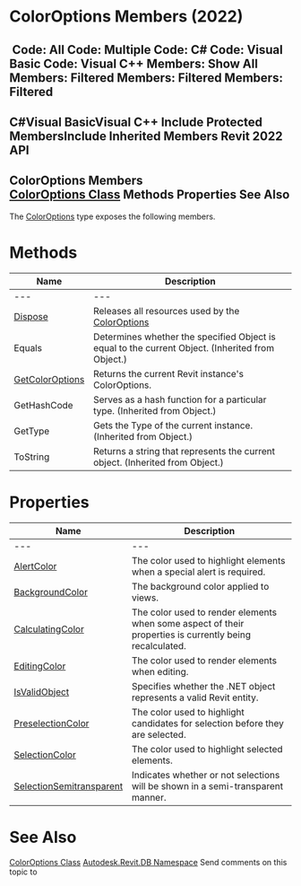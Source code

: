 # ColorOptions Members (2022)

﻿
 Code: All Code: Multiple Code: C# Code: Visual Basic Code: Visual C++  Members: Show All Members: Filtered Members: Filtered Members: Filtered   
---  
C#Visual BasicVisual C++
Include Protected MembersInclude Inherited Members
Revit 2022 API  
---  
ColorOptions Members  
[ColorOptions Class](1ca57d8c-b970-83b4-c5ce-9e39464e5cc2.md "ColorOptions Class") Methods Properties See Also  
---  
The [ColorOptions](1ca57d8c-b970-83b4-c5ce-9e39464e5cc2.md "ColorOptions Class") type exposes the following members.
# Methods
| Name | Description |
| --- | --- |
| --- | --- | --- |
| [Dispose](c978e3f8-24d7-9657-ce87-85cad38cbf93.md "Dispose Method") | Releases all resources used by the [ColorOptions](1ca57d8c-b970-83b4-c5ce-9e39464e5cc2.md "ColorOptions Class") |
| Equals | Determines whether the specified Object is equal to the current Object. (Inherited from Object.) |
| [GetColorOptions](03c0f25f-d24a-1635-7554-82bbf6775986.md "GetColorOptions Method") | Returns the current Revit instance's ColorOptions. |
| GetHashCode | Serves as a hash function for a particular type.  (Inherited from Object.) |
| GetType | Gets the Type of the current instance. (Inherited from Object.) |
| ToString | Returns a string that represents the current object. (Inherited from Object.) |

# Properties
| Name | Description |
| --- | --- |
| --- | --- | --- |
| [AlertColor](2f372d5c-9de2-0c8e-80fc-19292bac58e3.md "AlertColor Property") | The color used to highlight elements when a special alert is required. |
| [BackgroundColor](d6713e11-6527-18c4-2478-3a24c0c4c431.md "BackgroundColor Property") | The background color applied to views. |
| [CalculatingColor](66d69149-ad97-d7b4-8355-c05322916219.md "CalculatingColor Property") | The color used to render elements when some aspect of their properties is currently being recalculated. |
| [EditingColor](9540f352-d5e3-d1a2-2e81-a0a578fd83b7.md "EditingColor Property") | The color used to render elements when editing. |
| [IsValidObject](f338c719-be68-c12f-7008-e5b10006fcc9.md "IsValidObject Property") | Specifies whether the .NET object represents a valid Revit entity. |
| [PreselectionColor](fe1cb0fa-fb39-eaf2-f3bd-fa38ef001a4f.md "PreselectionColor Property") | The color used to highlight candidates for selection before they are selected. |
| [SelectionColor](5681fc12-9555-6c29-6278-093184bde952.md "SelectionColor Property") | The color used to highlight selected elements. |
| [SelectionSemitransparent](c9d5295e-0ba1-5421-cb09-82039ba73332.md "SelectionSemitransparent Property") | Indicates whether or not selections will be shown in a semi-transparent manner. |

# See Also
[ColorOptions Class](1ca57d8c-b970-83b4-c5ce-9e39464e5cc2.md "ColorOptions Class")
[Autodesk.Revit.DB Namespace](87546ba7-461b-c646-cbb1-2cb8f5bff8b2.md "Autodesk.Revit.DB Namespace")
Send comments on this topic to 